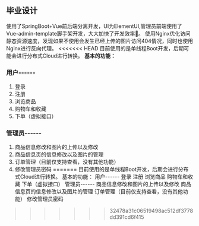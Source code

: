 ## 毕业设计
使用了SpringBoot+Vue前后端分离开发，UI为ElementUI,管理员前端使用了Vue-admin-template脚手架开发，大大加快了开发效率🎉。
使用Nginx优化访问静态资源速度，发现如果不使用会发生已经上传的图片访问404情况，同时也使用Nginx进行反向代理。
<<<<<<< HEAD
目前使用的是单线程Boot开发，后期可能会进行分布式Cloud进行转换。
**基本的功能：**

### 用户------

1. 登录
2. 注册
3. 浏览商品
4. 购物车和收藏
5. 下单（虚拟接口）

### 管理员------

1. 商品信息修改和图片的上传以及修改
2. 商品信息页的信息修改以及图片的管理
3. 订单管理（目前仅支持查看，没有其他功能）
4. 修改管理员密码
=======
目前使用的是单线程Boot开发，后期会进行分布式Cloud进行转换。
基本的功能：
用户------
登录
注册
浏览商品
购物车和收藏
下单（虚拟接口）
管理员------
商品信息修改和图片的上传以及修改
商品信息页的信息修改以及图片的管理
订单管理（目前仅支持查看，没有其他功能）
修改管理员密码
>>>>>>> 32478a31c06519498ac512df3778dd391cd6f415

